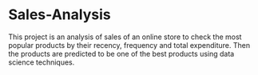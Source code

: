 # Sales-Analysis
This project is an analysis of sales of an online store to check the most popular products by their recency, frequency and total expenditure. Then the products are predicted to be one of the best products using data science techniques.
